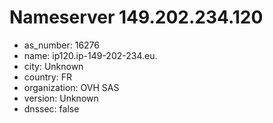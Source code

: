 # Nameserver 149.202.234.120

* as_number: 16276
* name: ip120.ip-149-202-234.eu.
* city: Unknown
* country: FR
* organization: OVH SAS
* version: Unknown
* dnssec: false
